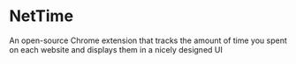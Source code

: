 # NetTime

An open-source Chrome extension that tracks the amount of time you spent on each website and displays them in a nicely designed UI
